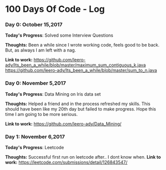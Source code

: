 # 100 Days Of Code - Log

### Day 0: October 15,2017 

**Today's Progress**: Solved some Interview Questions

**Thoughts:** Been a while since I wrote working code, feels good to be back. But, as always I am left with a nag.

**Link to work:** https://github.com/leero-ady/Its_been_a_while/blob/master/maximum_sum_contiguous_k.java
                   https://github.com/leero-ady/Its_been_a_while/blob/master/sum_to_n.java
                   

### Day 0: November 5,2017 

**Today's Progress**: Data Mining on Iris data set 

**Thoughts:** Helped a friend and in the process refreshed my skills. This should have been like my 20th day but failed to make progress. Hope this time I am going to be more serious. 

**Link to work:** https://github.com/leero-ady/Data_Mining/

### Day 1: November 6,2017 

**Today's Progress**: Leetcode 

**Thoughts:**  Successful first run on leetcode after.. I dont know when. 
**Link to work:** https://leetcode.com/submissions/detail/126843547/
                   

